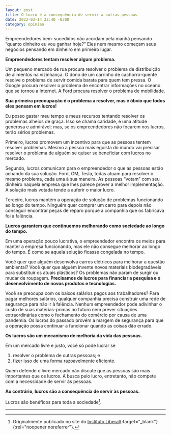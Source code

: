 ```yaml
---
layout: post
title: O lucro é a consequência de servir a outras pessoas
date: 2022-03-14 22:40 -0300
category: opiniao
---
```


Empreendedores bem-sucedidos não acordam pela manhã pensando “quanto dinheiro eu vou ganhar hoje?” Eles nem mesmo começam seus negócios pensando em dinheiro em primeiro lugar.

**Empreendedores tentam resolver algum problema.**

Um pequeno mercado de rua procura resolver o problema de distribuição de alimentos na vizinhança. O dono de um carrinho de cachorro-quente resolve o problema de servir comida barata para quem tem pressa. O Google procura resolver o problema de encontrar informações no oceano que se tornou a Internet. A Ford procura resolver o problema de mobilidade.

**Sua primeira preocupação é o problema a resolver, mas é óbvio que todos eles pensam em lucros!**

Eu posso gastar meu tempo e meus recursos tentando resolver os problemas alheios de graça. Isso se chama caridade, é uma atitude generosa e admirável; mas, se os empreendedores não focarem nos lucros, terão sérios problemas.

Primeiro, lucros promovem um incentivo para que as pessoas tentem resolver problemas. Mesmo a pessoa mais egoísta do mundo vai precisar resolver o problema de alguém se quiser se beneficiar com lucros no mercado.

Segundo, lucros comunicam para o empreendedor o que as pessoas estão achando da sua solução. Ford, GM, Tesla, todas atuam para resolver o mesmo problema, cada uma à sua maneira. As pessoas “votam” com seu dinheiro naquela empresa que lhes parece prover a melhor implementação. A solução mais votada tende a auferir o maior lucro.

Terceiro, lucros mantém a operação de solução de problemas funcionando ao longo do tempo. Ninguém quer comprar um carro para depois não conseguir encontrar peças de reparo porque a companhia que os fabricava foi à falência.

**Lucros garantem que continuemos melhorando como sociedade ao longo do tempo.**

Em uma operação pouco lucrativa, o empreendedor encontra os meios para manter a empresa funcionando, mas ele não consegue melhorar ao longo do tempo. É como se aquela solução ficasse congelada no tempo.

Você quer que alguém desenvolva carros elétricos para melhorar a questão ambiental? Você quer que alguém invente novos materiais biodegradáveis para substituir os atuais plásticos? Os problemas não param de surgir ou mudar de roupagem. **Precisamos de lucros para financiar a pesquisa e o desenvolvimento de novos produtos e tecnologias.**

Você se preocupa com os baixos salários pagos aos trabalhadores? Para pagar melhores salários, qualquer companhia precisa construir uma rede de segurança para não ir à falência. Nenhum empreendedor pode adivinhar o custo de suas matérias-primas no futuro nem prever situações extraordinárias como o fechamento do comércio por causa de uma pandemia. Os lucros do passado provém a margem de segurança para que a operação possa continuar a funcionar quando as coisas dão errado.

**Os lucros são um mecanismo de melhoria da vida das pessoas.**

Em um mercado livre e justo, você só pode lucrar se
1. resolver o problema de outras pessoas; e
2. fizer isso de uma forma razoavelmente eficiente.

Quem defende o livre mercado não discute que as pessoas são mais importantes que os lucros. A busca pelo lucro, entretanto, não compete com a necessidade de servir às pessoas.

**Ao contrário, lucros são a consequência de servir às pessoas.**

Lucros são benéficos para toda a sociedade[^1].

---
[^1]: Originalmente publicado no site do [Instituto Liberal](https://www.institutoliberal.org.br/blog/o-lucro-e-a-consequencia-de-servir-a-outras-pessoas/){:target="_blank"}{:rel="noopener noreferrer"}.

